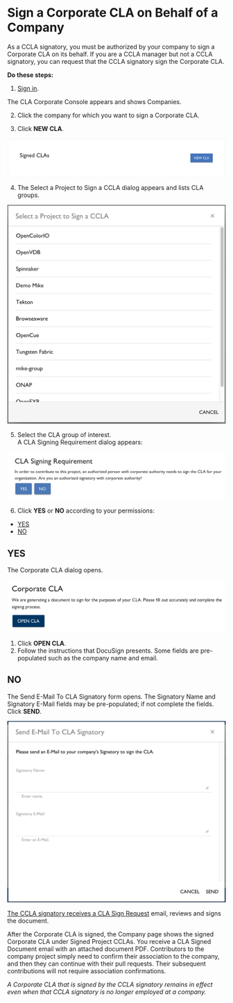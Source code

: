 # Sign a Corporate CLA on Behalf of a Company

As a CCLA signatory, you must be authorized by your company to sign a Corporate CLA on its behalf. If you are a CCLA manager but not a CCLA signatory, you can request that the CCLA signatory sign the Corporate CLA.

**Do these steps:**

1. [Sign in](sign-in-to-the-cla-corporate-console.md).

The CLA Corporate Console appears and shows Companies.

2. Click the company for which you want to sign a Corporate CLA.

3. Click **NEW CLA**.

![New CLA](../../../.gitbook/assets/cla-new-cla.png)

4. The Select a Project to Sign a CCLA dialog appears and lists CLA groups.

​![Select a Project to Sign a CCLA](../../../.gitbook/assets/cla-select-a-project-to-sign-a-ccla.png)​

5. Select the CLA group of interest.  
A CLA Signing Requirement dialog appears:

![CLA Signing Requirement](../../../.gitbook/assets/cla-signing-requirement.png)

6. Click **YES** or **NO** according to your permissions:

* [YES](sign-a-corporate-cla-on-behalf-of-the-company.md#yes)
* [NO](sign-a-corporate-cla-on-behalf-of-the-company.md#no)

## YES <a id="yes"></a>

The Corporate CLA dialog opens.

![Corporate CLA](../../../.gitbook/assets/cla-corporate-cla-open-cla.png)

1. Click **OPEN CLA**.
2. Follow the instructions that DocuSign presents. Some fields are pre-populated such as the company name and email.

## NO <a id="no"></a>

The Send E-Mail To CLA Signatory form opens. The Signatory Name and Signatory E-Mail fields may be pre-populated; if not complete the fields. Click **SEND**.

![Send E-Mail To CCLA Signatory](../../../.gitbook/assets/cla-send-e-mail-to-cla-signatory.png)

​[The CCLA signatory receives a CLA Sign Request](review-and-sign-a-corporate-cla-by-request.md) email, reviews and signs the document.

After the Corporate CLA is signed, the Company page shows the signed Corporate CLA under Signed Project CCLAs. You receive a CLA Signed Document email with an attached document PDF. Contributors to the company project simply need to confirm their association to the company, and then they can continue with their pull requests. Their subsequent contributions will not require association confirmations.

_A Corporate CLA that is signed by the CCLA signatory remains in effect even when that CCLA signatory is no longer employed at a company._

